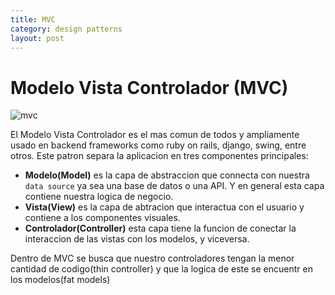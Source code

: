 ```yaml
---
title: MVC
category: design patterns
layout: post
---
```

# Modelo Vista Controlador (MVC)

![mvc](https://user-images.githubusercontent.com/214138/31826728-78c93230-b57b-11e7-91b0-378d358cfb58.png)

El Modelo Vista Controlador es el mas comun de todos y ampliamente usado en backend frameworks como ruby on rails, django, swing, entre otros. Este patron separa la aplicacion en tres componentes principales:

- **Modelo(Model)** es la capa de abstraccion que connecta con nuestra `data source` ya sea una base de datos o una API. Y en general esta capa contiene nuestra logica de negocio.
- **Vista(View)** es la capa de abtracion que interactua con el usuario y contiene a los componentes visuales.
- **Controlador(Controller)** esta capa tiene la funcion de conectar la interaccion de las vistas con los modelos, y viceversa.

Dentro de MVC se busca que nuestro controladores tengan la menor cantidad de codigo(thin controller) y que la logica de este se encuentr en los modelos(fat models)

